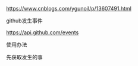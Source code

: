 https://www.cnblogs.com/ygunoil/p/13607491.html



github发生事件

https://api.github.com/events



使用办法

先获取发生的事